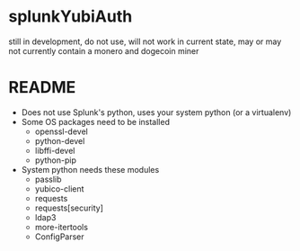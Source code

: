 # splunkYubiAuth

still in development, do not use, will not work in current state, may or may not currently contain a monero and dogecoin miner

README
======

* Does not use Splunk's python, uses your system python (or a virtualenv)
* Some OS packages need to be installed
    - openssl-devel
    - python-devel
    - libffi-devel
    - python-pip
* System python needs these modules
    - passlib
    - yubico-client
    - requests
    - requests[security]
    - ldap3
    - more-itertools
    - ConfigParser
